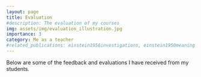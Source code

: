 ```yaml
---
layout: page
title: Evaluation
#description: The evaluation of my courses
img: assets/img/evaluation_illustration.jpg
importance: 3
category: Me as a teacher
#related_publications: einstein1956investigations, einstein1950meaning
---
```



Below are some of the feedback and evaluations I have received from my students. 


<div class="quote-carousel">
  <div class="quote-slide">
    <em>"The way you explained complex concepts in a simple and relatable manner was incredibly helpful. Your passion for the subject really inspired me to learn more."</em>
  </div>
  <div class="quote-slide">
    <em>"I appreciated the inclusive and supportive environment you created in the classroom. It made me feel comfortable asking questions and engaging with the material."</em>
  </div>
  <div class="quote-slide">
    <em>"Your use of practical examples and hands-on activities helped me understand the subject matter more deeply. Thank you for making learning so enjoyable."</em>
  </div>
  <div class="quote-slide">
    <em>"The feedback and support you provided throughout the course were invaluable. You truly care about your students' success and it shows."</em>
  </div>
  <div class="quote-slide">
    <em>"Thank you for making math less intimidating and more accessible. Your teaching methods really made a difference for me."</em>
  </div>
  <button class="prev" onclick="prevSlide()">&#10094;</button>
  <button class="next" onclick="nextSlide()">&#10095;</button>
</div>

<style>
.quote-carousel {
  width: 100%;
  max-width: 600px;
  margin: 0 auto;
  overflow: hidden;
  position: relative;
}

.quote-slide {
  width: 100%;
  display: none;
  padding: 20px;
  box-sizing: border-box;
  text-align: center;
  border: 1px solid #ccc;
  border-radius: 5px;
  background-color: #f1f1f1;
  color: #424246; ;
}

.quote-slide.active {
  display: block;
}

button.prev, button.next {
  position: absolute;
  top: 50%;
  transform: translateY(-50%);
  background-color: #f1f1f1;
  border: none;
  padding: 10px;
  cursor: pointer;
  border-radius: 50%;
  user-select: none;
}

button.prev {
  left: 10px;
}

button.next {
  right: 10px;
}

button.prev:hover, button.next:hover {
  background-color: #ddd;
}
</style>

<script>
let currentIndex = 0;
const slides = document.querySelectorAll('.quote-slide');

function showSlide(index) {
  slides.forEach((slide, i) => {
    slide.classList.toggle('active', i === index);
  });
}

function nextSlide() {
  currentIndex = (currentIndex + 1) % slides.length;
  showSlide(currentIndex);
}

function prevSlide() {
  currentIndex = (currentIndex - 1 + slides.length) % slides.length;
  showSlide(currentIndex);
}

showSlide(currentIndex);
setInterval(nextSlide, 3000); // Change slide every 3 seconds
</script>
